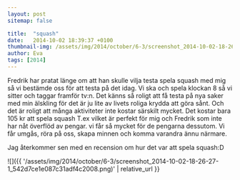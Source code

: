 ```yaml
---
layout: post
sitemap: false

title:  "squash"
date:   2014-10-02 18:39:37 +0100
thumbnail-img: /assets/img/2014/october/6-3/screenshot_2014-10-02-18-26-27-1_542d7ce1e087c31adf4c2008.png
author: Eva
tags: [2014]
---
```


Fredrik har pratat länge om att han skulle vilja testa spela squash med mig så vi bestämde oss för att testa på det idag. Vi ska och spela klockan 8 så vi sitter och taggar framför tv:n. Det känns så roligt att få testa på nya saker med min älskling för det är ju lite av livets roliga krydda att göra sånt. Och det är roligt att många aktiviteter inte kostar särskilt mycket. Det kostar bara 105 kr att spela squash T.ex vilket är perfekt för mig och Fredrik som inte har nåt överflöd av pengar. vi får så mycket för de pengarna dessutom.  Vi får umgås, röra på oss, skapa minnen och komma varandra ännu närmare. 

Jag återkommer sen med en recension om hur det var att spela squash:D

![]({{ '/assets/img/2014/october/6-3/screenshot_2014-10-02-18-26-27-1_542d7ce1e087c31adf4c2008.png)'  | relative_url }}

